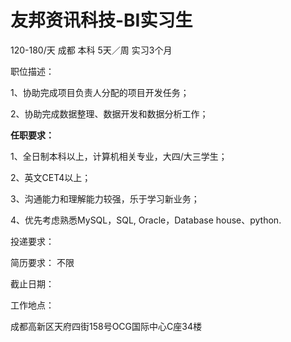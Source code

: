 # 友邦资讯科技-BI实习生

120-180/天 成都 本科 5天／周 实习3个月

职位描述：

1、协助完成项目负责人分配的项目开发任务；

2、协助完成数据整理、数据开发和数据分析工作；



**任职要求：**



1、全日制本科以上，计算机相关专业，大四/大三学生；

2、英文CET4以上；

3、沟通能力和理解能力较强，乐于学习新业务；

4、优先考虑熟悉MySQL，SQL, Oracle，Database house、python.

投递要求：

简历要求： 不限

截止日期：

工作地点：

成都高新区天府四街158号OCG国际中心C座34楼
